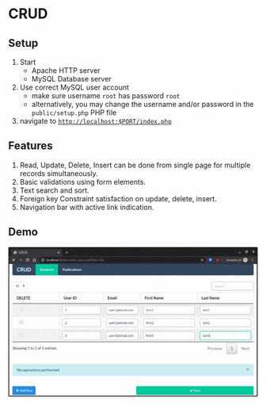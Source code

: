 # CRUD

## Setup

1. Start
   - Apache HTTP server
   - MySQL Database server
2. Use correct MySQL user account
   - make sure username `root` has password `root`
   - alternatively, you may change the username and/or password in the `public/setup.php` PHP file
3. navigate to [`http://localhost:$PORT/index.php`](http://localhost:8080/index.php)

## Features

1. Read, Update, Delete, Insert can be done from single page for multiple records simultaneously.
2. Basic validations using form elements.
3. Text search and sort.
4. Foreign key Constraint satisfaction on update, delete, insert.
5. Navigation bar with active link indication.

## Demo

![Demo](assets/screenshot.gif)
